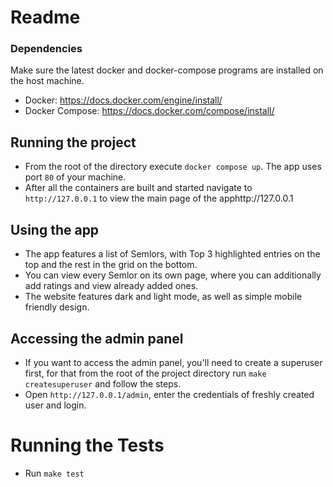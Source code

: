 # Readme

### Dependencies

Make sure the latest docker and docker-compose programs are installed on the host machine.
- Docker: https://docs.docker.com/engine/install/
- Docker Compose: https://docs.docker.com/compose/install/

## Running the project

* From the root of the directory execute `docker compose up`. The app uses port `80` of your machine.
* After all the containers are built and started navigate to `http://127.0.0.1` to view the main page of the apphttp://127.0.0.1

## Using the app

* The app features a list of Semlors, with Top 3 highlighted entries on the top and the rest in the grid on the bottom.
* You can view every Semlor on its own page, where you can additionally add ratings and view already added ones.
* The website features dark and light mode, as well as simple mobile friendly design.

## Accessing the admin panel

* If you want to access the admin panel, you'll need to create a superuser first, for that from the root of the project directory run `make createsuperuser` and follow the steps.
* Open `http://127.0.0.1/admin`, enter the credentials of freshly created user and login.

# Running the Tests

* Run `make test`

